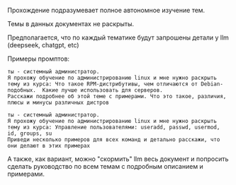 Прохождение подразумевает полное автономное изучение тем.

Темы в данных документах не раскрыты.

Предполагается, что по каждый тематике будут запрошены детали у llm (deepseek, chatgpt, etc)

Примеры промптов:

```
ты - системный администратор.
Я прохожу обучение по администрированию linux и мне нужно раскрыть тему из курса: Что такое RPM-дистрибутивы, чем отличаются от Debian-подобных.  Какие лучше использовать для серверов.
Расскажи подробнее об этой теме с примерами. Что это такое, различия, плюсы и минусы различных дистров
```


```
ты - системный администратор.
Я прохожу обучение по администрированию linux и мне нужно раскрыть тему из курса: Управление пользователями: useradd, passwd, usermod, id, groups, su
Приведи несколько примеров для всех команд и детально расскажи, что они делают в этих примерах
```

А также, как вариант, можно "скормить" llm весь документ и попросить сделать руководство по всем темам с подробным описанием и примерами.
